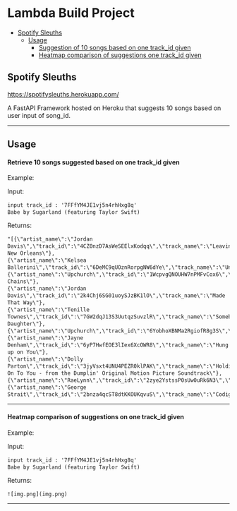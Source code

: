 # Lambda Build Project

- [Spotify Sleuths](#spotify-sleuths)
  - [Usage](#usage)
    - [Suggestion of 10 songs based on one track_id given](#retrieve-10-songs-suggested-based-on-one-track_id-given)
    - [Heatmap comparison of suggestions one track_id given](#heatmap-comparison-of-suggestions-on-one-track_id-given)

## Spotify Sleuths

https://spotifysleuths.herokuapp.com/

A FastAPI Framework hosted on Heroku that suggests 10 songs based on user input of song_id.

---

## Usage

#### Retrieve 10 songs suggested based on one track_id given

Example:

Input:

    input track_id : '7FFfYM4JE1vj5n4rhHxg8q'
    Babe by Sugarland (featuring Taylor Swift)

Returns:

    "[{\"artist_name\":\"Jordan Davis\",\"track_id\":\"4CZ0nzD7AsWeSEElxKodqq\",\"track_name\":\"Leaving New Orleans\"},
    {\"artist_name\":\"Kelsea Ballerini\",\"track_id\":\"6DeMC9qUOznRorpgNW6dYe\",\"track_name\":\"Unapologetically\"},
    {\"artist_name\":\"Upchurch\",\"track_id\":\"1WcpvgQNOUHW7nPMFvCox6\",\"track_name\":\"Rattlin Chains\"},
    {\"artist_name\":\"Jordan Davis\",\"track_id\":\"2k4Chj6SG01uoySJzBK1lO\",\"track_name\":\"Made That Way\"},
    {\"artist_name\":\"Tenille Townes\",\"track_id\":\"7GW2dqJ13S3UutqzSuvzlR\",\"track_name\":\"Somebody's Daughter\"},
    {\"artist_name\":\"Upchurch\",\"track_id\":\"6YobhoXBNMa2RgiofR8g3S\",\"track_name\":\"Spotlight\"},
    {\"artist_name\":\"Jayne Denham\",\"track_id\":\"6yP7HwfEOE3lIex6XcOWR8\",\"track_name\":\"Hung up on You\"},
    {\"artist_name\":\"Dolly Parton\",\"track_id\":\"3jyVsxt4UNU4PEZR0klPAK\",\"track_name\":\"Holdin' On To You - from the Dumplin' Original Motion Picture Soundtrack\"},
    {\"artist_name\":\"RaeLynn\",\"track_id\":\"2zye2YstssP0sUw0uRk6N3\",\"track_name\":\"Tailgate\"},
    {\"artist_name\":\"George Strait\",\"track_id\":\"2bnza4qcST8dtKKOUKqvuS\",\"track_name\":\"Codigo\"}]"

---


#### Heatmap comparison of suggestions on one track_id given

Example:

Input:

    input track_id : '7FFfYM4JE1vj5n4rhHxg8q'
    Babe by Sugarland (featuring Taylor Swift)

Returns:

    ![img.png](img.png)
    

---
